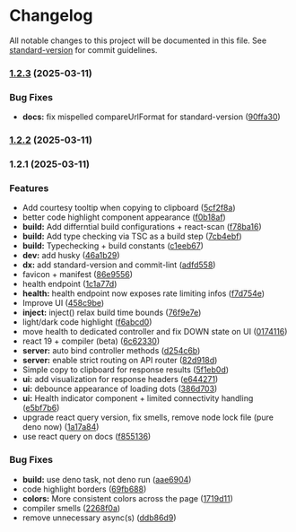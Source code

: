 # Changelog

All notable changes to this project will be documented in this file. See
[standard-version](https://github.com/conventional-changelog/standard-version)
for commit guidelines.

### [1.2.3](https://github.com/sixpounder/boring-activities-api/compare/v1.2.2...v1.2.3) (2025-03-11)

### Bug Fixes

- **docs:** fix mispelled compareUrlFormat for standard-version
  ([90ffa30](https://github.com/sixpounder/boring-activities-api/commits/90ffa30e46b34ef4b2b2a904f9f9679b1a6589ce))

### [1.2.2](https://github.com/sixpounder/boring-activities-api/compare/v1.2.1...v1.2.2) (2025-03-11)

### 1.2.1 (2025-03-11)

### Features

- Add courtesy tooltip when copying to clipboard
  ([5cf2f8a](https://github.com/sixpounder/boring-activities-api/commits/5cf2f8a3745bf8b174b49bb45af95dae937d7108))
- better code highlight component appearance
  ([f0b18af](https://github.com/sixpounder/boring-activities-api/commits/f0b18af44db2b3f6a983b658165790403229dc6c))
- **build:** Add differntial build configurations + react-scan
  ([f78ba16](https://github.com/sixpounder/boring-activities-api/commits/f78ba169fde6e4922df7b09ca73283ff444267f6))
- **build:** Add type checking via TSC as a build step
  ([7cb4ebf](https://github.com/sixpounder/boring-activities-api/commits/7cb4ebf6a0735108400e64edf7ebf2941ced04fb))
- **build:** Typechecking + build constants
  ([c1eeb67](https://github.com/sixpounder/boring-activities-api/commits/c1eeb6791b7a7d4f238b16d9c696f6971fbb6fe9))
- **dev:** add husky
  ([46a1b29](https://github.com/sixpounder/boring-activities-api/commits/46a1b299ad6bace047282d548b64c0f0d881e3e4))
- **dx:** add standard-version and commit-lint
  ([adfd558](https://github.com/sixpounder/boring-activities-api/commits/adfd5580f548c5c7d97233798a89ceb397a1857a))
- favicon + manifest
  ([86e9556](https://github.com/sixpounder/boring-activities-api/commits/86e9556152e295fcb75883cecb9cf6d2bfb882ff))
- health endpoint
  ([1c1a77d](https://github.com/sixpounder/boring-activities-api/commits/1c1a77d9a9845ae7ed443932dc237b2f64fa1b5a))
- **health:** health endpoint now exposes rate limiting infos
  ([f7d754e](https://github.com/sixpounder/boring-activities-api/commits/f7d754e4e6175971e42ce63cd28700916395a719))
- Improve UI
  ([458c9be](https://github.com/sixpounder/boring-activities-api/commits/458c9bebc59339acad0e33ee18b9f8c1be93abc6))
- **inject:** inject() relax build time bounds
  ([76f9e7e](https://github.com/sixpounder/boring-activities-api/commits/76f9e7e5c55e15876ad5ffb6f8b3703fff90c374))
- light/dark code highlight
  ([f6abcd0](https://github.com/sixpounder/boring-activities-api/commits/f6abcd00366815f09ae317576a7d04b3f5b8ab26))
- move health to dedicated controller and fix DOWN state on UI
  ([0174116](https://github.com/sixpounder/boring-activities-api/commits/0174116e9ac0d3fd0d25183265ecebc82e99b258))
- react 19 + compiler (beta)
  ([6c62330](https://github.com/sixpounder/boring-activities-api/commits/6c623309ed43826a99400191bf130fa558a33923))
- **server:** auto bind controller methods
  ([d254c6b](https://github.com/sixpounder/boring-activities-api/commits/d254c6bfbdf2ddc299a0505371e3208d5b4dfd6c))
- **server:** enable strict routing on API router
  ([82d918d](https://github.com/sixpounder/boring-activities-api/commits/82d918d4da728de568ade72d6123106d75f31ea2))
- Simple copy to clipboard for response results
  ([5f1eb0d](https://github.com/sixpounder/boring-activities-api/commits/5f1eb0d8653bca4e4ecbf53f2a596c7f8f283f2a))
- **ui:** add visualization for response headers
  ([e644271](https://github.com/sixpounder/boring-activities-api/commits/e64427125251a8bfa5a85f9c81f16582fc90996a))
- **ui:** debounce appearance of loading dots
  ([386d703](https://github.com/sixpounder/boring-activities-api/commits/386d7034168c83c07c913f011091eda79749511c))
- **ui:** Health indicator component + limited connectivity handling
  ([e5bf7b6](https://github.com/sixpounder/boring-activities-api/commits/e5bf7b69088136f29c879cc3668fe9e37c318ca6))
- upgrade react query version, fix smells, remove node lock file (pure deno now)
  ([1a17a84](https://github.com/sixpounder/boring-activities-api/commits/1a17a84224eaa08f635ff0102aa0d8a0cdc33a88))
- use react query on docs
  ([f855136](https://github.com/sixpounder/boring-activities-api/commits/f855136718e5e65be26083c3b38a1cddfd49a4cc))

### Bug Fixes

- **build:** use deno task, not deno run
  ([aae6904](https://github.com/sixpounder/boring-activities-api/commits/aae6904ca5637f4c779f798d2301ca6bc0ecb8e2))
- code highlight borders
  ([69fb688](https://github.com/sixpounder/boring-activities-api/commits/69fb688c78a5239250611dcd9a03ade5e94f4d31))
- **colors:** More consistent colors across the page
  ([1719d11](https://github.com/sixpounder/boring-activities-api/commits/1719d119b0a297ef52b17655f7fa0548fb07a161))
- compiler smells
  ([2268f0a](https://github.com/sixpounder/boring-activities-api/commits/2268f0a08a617ff907802ca7bb367c68cbef9e19))
- remove unnecessary async(s)
  ([ddb86d9](https://github.com/sixpounder/boring-activities-api/commits/ddb86d9a2aac053950518cc6d38cee67ebeb3c13))
